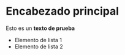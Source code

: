 # Encabezado principal

Esto es un **texto de prueba**

- Elemento de lista 1
- Elemento de lista 2
